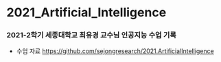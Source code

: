 # 2021_Artificial_Intelligence

### 2021-2학기 세종대학교 최유경 교수님 인공지능 수업 기록

- 수업 자료 https://github.com/sejongresearch/2021.ArtificialIntelligence
